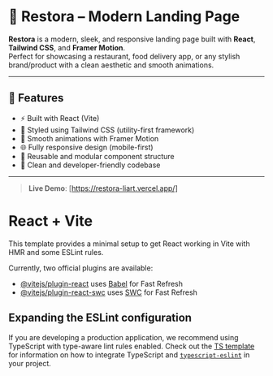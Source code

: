 # 🥗 Restora – Modern Landing Page

**Restora** is a modern, sleek, and responsive landing page built with **React**, **Tailwind CSS**, and **Framer Motion**.  
Perfect for showcasing a restaurant, food delivery app, or any stylish brand/product with a clean aesthetic and smooth animations.

---

## 🚀 Features

- ⚡️ Built with React (Vite)
- 🎨 Styled using Tailwind CSS (utility-first framework)
- 🧠 Smooth animations with Framer Motion
- 🌐 Fully responsive design (mobile-first)
- 🧩 Reusable and modular component structure
- 🧼 Clean and developer-friendly codebase

---



> **Live Demo**: [https://restora-liart.vercel.app/]

# React + Vite

This template provides a minimal setup to get React working in Vite with HMR and some ESLint rules.

Currently, two official plugins are available:

- [@vitejs/plugin-react](https://github.com/vitejs/vite-plugin-react/blob/main/packages/plugin-react) uses [Babel](https://babeljs.io/) for Fast Refresh
- [@vitejs/plugin-react-swc](https://github.com/vitejs/vite-plugin-react/blob/main/packages/plugin-react-swc) uses [SWC](https://swc.rs/) for Fast Refresh

## Expanding the ESLint configuration

If you are developing a production application, we recommend using TypeScript with type-aware lint rules enabled. Check out the [TS template](https://github.com/vitejs/vite/tree/main/packages/create-vite/template-react-ts) for information on how to integrate TypeScript and [`typescript-eslint`](https://typescript-eslint.io) in your project.
